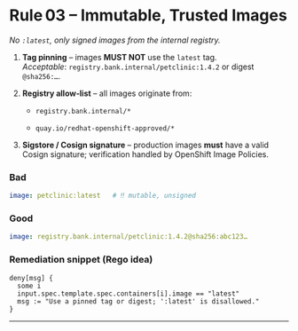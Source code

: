 # Rule 03 – Immutable, Trusted Images

*No `:latest`, only signed images from the internal registry.*

1.  **Tag pinning** – images **MUST NOT** use the `latest` tag.  
    *Acceptable*: `registry.bank.internal/petclinic:1.4.2` or digest `@sha256:…`.
    
2.  **Registry allow‑list** – all images originate from:
    
    -   `registry.bank.internal/*`
        
    -   `quay.io/redhat‑openshift‑approved/*`
        
3.  **Sigstore / Cosign signature** – production images **must** have a valid Cosign signature; verification handled by OpenShift Image Policies.
    

### Bad

```yaml
image: petclinic:latest   # ‼️ mutable, unsigned
```

### Good

```yaml
image: registry.bank.internal/petclinic:1.4.2@sha256:abc123…
```

### Remediation snippet (Rego idea)

```rego
deny[msg] {
  some i
  input.spec.template.spec.containers[i].image == "latest"
  msg := "Use a pinned tag or digest; ':latest' is disallowed."
}
```

---
